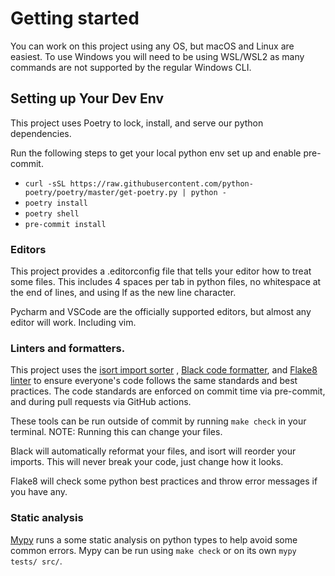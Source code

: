 # Getting started

You can work on this project using any OS, but macOS and Linux are easiest. To use Windows you will
need to be using WSL/WSL2 as many commands are not supported by the regular Windows CLI.

## Setting up Your Dev Env
This project uses Poetry to lock, install, and serve our python dependencies.

Run the following steps to get your local python env set up and enable pre-commit.

* `curl -sSL https://raw.githubusercontent.com/python-poetry/poetry/master/get-poetry.py | python -`
* `poetry install`
* `poetry shell`
* `pre-commit install`

### Editors

This project provides a .editorconfig file that tells your editor how to treat some files. This
includes 4 spaces per tab in python files, no whitespace at the end of lines, and using lf as the
new line character.

Pycharm and VSCode are the officially supported editors, but almost any editor will work. Including
vim.

### Linters and formatters.

This project uses the [isort import sorter](https://pycqa.github.io/isort/)
, [Black code formatter](https://black.readthedocs.io/en/stable/),
and [Flake8 linter](https://flake8.pycqa.org/en/latest/) to ensure everyone's code follows the same
standards and best practices. The code standards are enforced on commit time via pre-commit, and
during pull requests via GitHub actions.

These tools can be run outside of commit by running `make check` in your terminal. NOTE: Running
this can change your files.

Black will automatically reformat your files, and isort will reorder your imports. This will never
break your code, just change how it looks.

Flake8 will check some python best practices and throw error messages if you have any.

### Static analysis

[Mypy](http://mypy-lang.org/) runs a some static analysis on python types to help avoid some common
errors. Mypy can be run using `make check` or on its own `mypy tests/ src/`.
